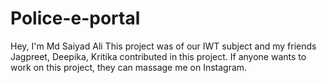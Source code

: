 # Police-e-portal
Hey, I'm Md Saiyad Ali
   This project was of our IWT subject and my friends Jagpreet, Deepika, Kritika contributed in this project.
   If anyone wants to work on this project, they can massage me on Instagram.
   
